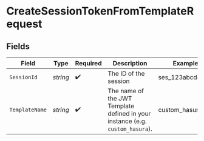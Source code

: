 # CreateSessionTokenFromTemplateRequest


## Fields

| Field                                                                         | Type                                                                          | Required                                                                      | Description                                                                   | Example                                                                       |
| ----------------------------------------------------------------------------- | ----------------------------------------------------------------------------- | ----------------------------------------------------------------------------- | ----------------------------------------------------------------------------- | ----------------------------------------------------------------------------- |
| `SessionId`                                                                   | *string*                                                                      | :heavy_check_mark:                                                            | The ID of the session                                                         | ses_123abcd4567                                                               |
| `TemplateName`                                                                | *string*                                                                      | :heavy_check_mark:                                                            | The name of the JWT Template defined in your instance (e.g. `custom_hasura`). | custom_hasura                                                                 |